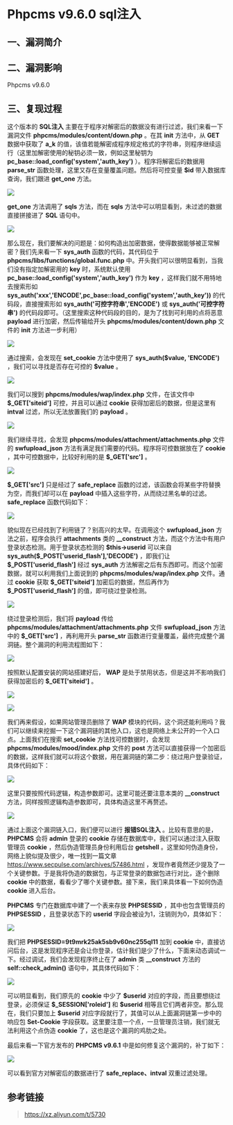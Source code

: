 Phpcms v9.6.0 sql注入
=====================

一、漏洞简介
------------

二、漏洞影响
------------

Phpcms v9.6.0

三、复现过程
------------

这个版本的 **SQL注入**
主要在于程序对解密后的数据没有进行过滤，我们来看一下漏洞文件
**phpcms/modules/content/down.php** 。在其 **init** 方法中，从 **GET**
数据中获取了 **a\_k**
的值，该值若能解密成程序规定格式的字符串，则程序继续运行（这里加解密使用的秘钥必须一致，例如这里秘钥为
**pc\_base::load\_config(\'system\',\'auth\_key\')**
）。程序将解密后的数据用 **parse\_str**
函数处理，这里又存在变量覆盖问题。然后将可控变量 **\$id**
带入数据库查询，我们跟进 **get\_one** 方法。

![](./.resource/Phpcmsv9.6.0sql注入/media/rId24.png)

**get\_one** 方法调用了 **sqls** 方法，而在 **sqls**
方法中可以明显看到，未过滤的数据直接拼接进了 **SQL** 语句中。

![](./.resource/Phpcmsv9.6.0sql注入/media/rId25.png)

那么现在，我们要解决的问题是：如何构造出加密数据，使得数据能够被正常解密？我们先来看一下
**sys\_auth** 函数的代码，其代码位于
**phpcms/libs/functions/global.func.php**
中。开头我们可以很明显看到，当我们没有指定加解密用的 **key**
时，系统默认使用 **pc\_base::load\_config(\'system\',\'auth\_key\')**
作为 **key** ，这样我们就不用特地去搜索形如
**sys\_auth(\'xxx\',\'ENCODE\',pc\_base::load\_config(\'system\',\'auth\_key\'))**
的代码段，直接搜索形如 **sys\_auth(\'可控字符串\',\'ENCODE\')** 或
**sys\_auth(\'可控字符串\')**
的代码段即可。（这里搜索这种代码段的目的，是为了找到可利用的点将恶意
**payload** 进行加密，然后传输给开头 **phpcms/modules/content/down.php**
文件的 **init** 方法进一步利用）

![](./.resource/Phpcmsv9.6.0sql注入/media/rId26.png)

通过搜索，会发现在 **set\_cookie** 方法中使用了 **sys\_auth(\$value,
\'ENCODE\')** ，我们可以寻找是否存在可控的 **\$value** 。

![](./.resource/Phpcmsv9.6.0sql注入/media/rId27.png)

我们可以搜到 **phpcms/modules/wap/index.php** 文件，在该文件中
**\$\_GET\[\'siteid\'\]** 可控，并且可以通过 **cookie**
获得加密后的数据，但是这里有 **intval** 过滤，所以无法放置我们的
**payload** 。

![](./.resource/Phpcmsv9.6.0sql注入/media/rId28.png)

我们继续寻找，会发现 **phpcms/modules/attachment/attachments.php**
文件的 **swfupload\_json**
方法有满足我们需要的代码。程序将可控数据放在了 **cookie**
，其中可控数据中，比较好利用的是 **\$\_GET\[\'src\'\]** 。

![](./.resource/Phpcmsv9.6.0sql注入/media/rId29.png)

**\$\_GET\[\'src\'\]** 只是经过了 **safe\_replace**
函数的过滤，该函数会将某些字符替换为空，而我们却可以在 **payload**
中插入这些字符，从而绕过黑名单的过滤。 **safe\_replace** 函数代码如下：

![](./.resource/Phpcmsv9.6.0sql注入/media/rId30.png)

貌似现在已经找到了利用链了？别高兴的太早。在调用这个 **swfupload\_json**
方法之前，程序会执行 **attachments** 类的 **\_\_construct**
方法，而这个方法中有用户登录状态检测。用于登录状态检测的
**\$this-\>userid** 可以来自
**sys\_auth(\$\_POST\[\'userid\_flash\'\],\'DECODE\')** ，即我们让
**\$\_POST\[\'userid\_flash\'\]** 经过 **sys\_auth**
方法解密之后有东西即可。而这个加密数据，就可以利用我们上面说到的
**phpcms/modules/wap/index.php** 文件。通过 **cookie** 获取
**\$\_GET\[\'siteid\'\]** 加密后的数据，然后再作为
**\$\_POST\[\'userid\_flash\'\]** 的值，即可绕过登录检测。

![](./.resource/Phpcmsv9.6.0sql注入/media/rId31.png)

绕过登录检测后，我们将 **payload** 传给
**phpcms/modules/attachment/attachments.php** 文件 **swfupload\_json**
方法中的 **\$\_GET\[\'src\'\]** ，再利用开头 **parse\_str**
函数进行变量覆盖，最终完成整个漏洞链。整个漏洞的利用流程图如下：

![](./.resource/Phpcmsv9.6.0sql注入/media/rId32.png)

按照默认配置安装的网站搭建好后， **WAP**
是处于禁用状态，但是这并不影响我们获得加密后的 **\$\_GET\[\'siteid\'\]**
。

![](./.resource/Phpcmsv9.6.0sql注入/media/rId33.png)

![](./.resource/Phpcmsv9.6.0sql注入/media/rId34.png)

我们再来假设，如果网站管理员删除了 **WAP**
模块的代码，这个洞还能利用吗？我们可以继续来挖掘一下这个漏洞链的其他入口，这也是网络上未公开的一个入口点。上面我们在搜索
**set\_cookie** 方法找可控数据时，会发现
**phpcms/modules/mood/index.php** 文件的 **post**
方法可以直接获得一个加密后的数据，这样我们就可以将这个数据，用在漏洞链的第二步：绕过用户登录验证，具体代码如下：

![](./.resource/Phpcmsv9.6.0sql注入/media/rId35.png)

这里只要按照代码逻辑，构造参数即可。这里可能还要注意本类的
**\_\_construct** 方法，同样按照逻辑构造参数即可，具体构造这里不再赘述。

![](./.resource/Phpcmsv9.6.0sql注入/media/rId36.png)

通过上面这个漏洞链入口，我们便可以进行 **报错SQL注入**
。比较有意思的是， **PHPCMS** 会将 **admin** 登录的 **cookie**
存储在数据库中，我们可以通过注入获取管理员 **cookie**
，然后伪造管理员身份利用后台 **getshell**
。这里如何伪造身份，网络上貌似提及很少，唯一找到一篇文章<https://www.secpulse.com/archives/57486.html>
，发现作者竟然还少提及了一个关键参数。于是我将伪造的数据包，与正常登录的数据包进行对比，逐个删除
**cookie**
中的数据，看看少了哪个关键参数。接下来，我们来具体看一下如何伪造
**cookie** 进入后台。

**PHPCMS** 专门在数据库中建了一个表来存放 **PHPSESSID**
，其中也包含管理员的 **PHPSESSID** ，且登录状态下的 **userid**
字段会被设为1，注销则为0，具体如下：

![](./.resource/Phpcmsv9.6.0sql注入/media/rId38.png)

我们把 **PHPSESSID=9t9mrk25ak5sb9v60nc255ql11** 加到 **cookie**
中，直接访问后台，这是发现程序还是会让你登录，估计我们是少了什么，下面来动态调试一下。经过调试，我们会发现程序终止在了
**admin** 类 **\_\_construct** 方法的 **self::check\_admin()**
语句中，其具体代码如下：

![](./.resource/Phpcmsv9.6.0sql注入/media/rId39.png)

可以明显看到，我们原先的 **cookie** 中少了 **\$userid**
对应的字段，而且要想绕过登录，必须保证 **\$\_SESSION\[\'roleid\'\]** 和
**\$userid** 相等且它们两者非空。那么现在，我们只要加上 **\$userid**
对应字段就行了，其值可以从上面漏洞链第一步中的响应包 **Set-Cookie**
字段获取。这里要注意一个点，一旦管理员注销，我们就无法利用这个点伪造
**cookie** 了，这也是这个漏洞的鸡肋之处。

最后来看一下官方发布的 **PHPCMS v9.6.1**
中是如何修复这个漏洞的，补丁如下：

![](./.resource/Phpcmsv9.6.0sql注入/media/rId40.png)

可以看到官方对解密后的数据进行了 **safe\_replace、intval**
双重过滤处理。

参考链接
--------

> <https://xz.aliyun.com/t/5730>
